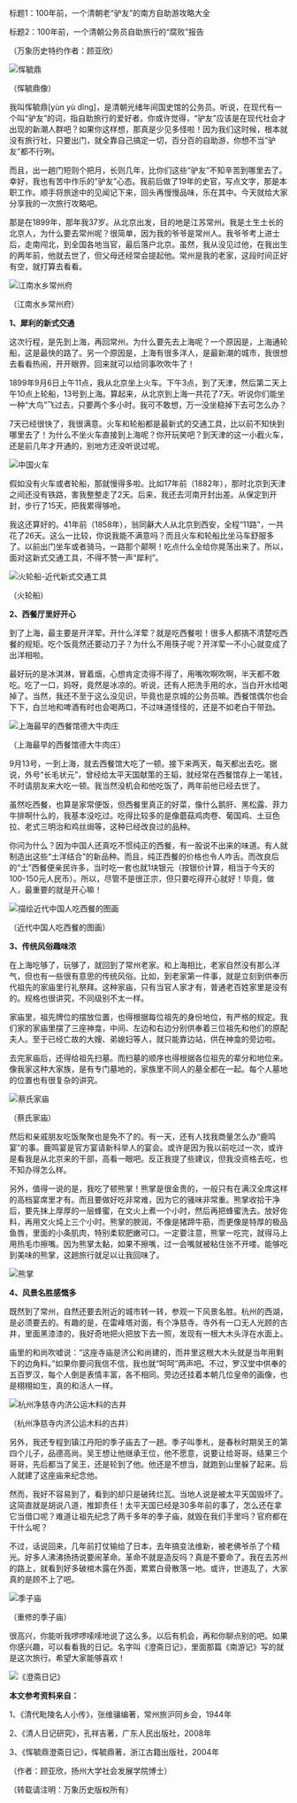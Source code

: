 标题1：100年前，一个清朝老“驴友”的南方自助游攻略大全

标题2：100年前，一个清朝公务员自助旅行的“腐败”报告

（万象历史特约作者：顾亚欣）

![恽毓鼎](恽毓鼎.jpg)

（恽毓鼎像）

我叫恽毓鼎[yùn yù dǐng]，是清朝光绪年间国史馆的公务员。听说，在现代有一个叫“驴友”的词，指自助旅行的爱好者。你或许觉得，“驴友”应该是在现代社会才出现的新潮人群吧？如果你这样想，那真是少见多怪啦！因为我们这时候，根本就没有旅行社，只要出门，就全靠自己搞定一切，百分百的自助游，你想不当“驴友”都不行咧。

而且，出一趟门短则个把月，长则几年，比你们这些“驴友”不知辛苦到哪里去了。幸好，我也有苦中作乐的“驴友”心态。我前后做了19年的史官，写点文字，那是本职工作。顺手将旅途中的见闻记下来，回头再慢慢品味，乐在其中。今天就给大家分享我的一次旅行攻略吧。

那是在1899年，那年我37岁。从北京出发，目的地是江苏常州。我是土生土长的北京人，为什么要去常州呢？很简单，因为我的爷爷是常州人。我爷爷考上进士后，走南闯北，到全国各地当官，最后落户北京。虽然，我从没见过他，在我出生的两年前，他就去世了，但父母还经常会提起他。常州是我的老家，这段时间正好有空，就打算去看看。

![江南水乡常州府](江南水乡常州府.jpeg)

（江南水乡常州府）

**1、犀利的新式交通**

这次行程，是先到上海，再回常州。为什么要先去上海呢？一个原因是，上海通轮船，这是最快的路了。另一个原因是，上海有很多洋人，是最新潮的城市，我很想去看看热闹，开开眼界。回来就可以给同事吹吹牛了！

1899年9月6日上午11点，我从北京坐上火车。下午3点，到了天津，然后第二天上午10点上轮船，13号到上海。算起来，从北京到上海一共花了7天。听说你们能坐一种“大鸟”飞过去，只要两个多小时。我可不敢想，万一没坐稳掉下去可怎么办？

7天已经很快了，我很满意。火车和轮船都是最新式的交通工具，比以前不知快到哪里去了！为什么不坐火车直接到上海呢？你开玩笑吧？到天津的这一小截火车，还是前几年才开通的，别地方还没听说过呢。

![中国火车](中国火车.jpeg)

假如没有火车或者轮船，那就慢得多啦。比如17年前（1882年），那时北京到天津之间还没有铁路，害我整整走了2天。后来，我还去河南开封出差。从保定到开封，步行了15天，把我累得够呛。

我这还算好的。41年前（1858年），翁同龢大人从北京到西安，全程“11路”，一共花了26天。这么一比较，你说我能不满意吗？而且火车和轮船比坐马车舒服多了。以前出门坐车或者骑马，一路那个颠啊！吃点什么全给你晃荡出来了。所以，面对这新式交通工具，不得不赞一声“犀利”。

![火轮船-近代新式交通工具](火轮船-近代新式交通工具.jpg)

（火轮船）

**2、西餐厅里好开心**

到了上海，最主要是开洋荤。开什么洋荤？就是吃西餐啦！很多人都搞不清楚吃西餐的规矩。吃个饭竟然还要动刀子？为什么不用筷子呢？开洋荤一不小心就变成了出洋相啦。

最好玩的是冰淇淋，冒着烟，心想肯定烫得不得了，用嘴吹啊吹啊，半天都不敢吃。吃了一口，妈呀，竟然是冰凉的。听说，还有人把洗手用的水，当白开水给喝掉了。当然，我还不至于这么没见识，毕竟也是京城的公务员嘛。西餐馆偶尔也会下下，白兰地和啤酒有时也会喝两口，不过味道怪怪的，还是不如老白干带劲。

![上海最早的西餐馆德大牛肉庄](上海最早的西餐馆德大牛肉庄.jpeg)

（上海最早的西餐馆德大牛肉庄）

9月13号，一到上海，就去西餐馆大吃了一顿。接下来两天，每天都出去吃。据说，外号“长毛状元”，曾经给太平天国献策的王韬，就经常在西餐馆存上一笔钱，不时请朋友来大吃一顿。我当然没机会和他吃饭了，两年前他已经去世了。

虽然吃西餐，也算是家常便饭，但西餐里真正的好菜，像什么鹅肝、黑松露、菲力牛排啊什么的，我基本没吃过。吃得比较多的是像蘑菇鸡肉卷、葡国鸡、土豆色拉、老式三明治和鸡丝焗等，这种已经改良过的品种。

你问为什么？因为中国人还真吃不惯纯正的西餐，有一股说不出来的味道。有人就制造出这些“土洋结合”的新品种。而且，纯正西餐的价格也令人咋舌。而改良后的“土”西餐便亲民许多，当时吃一套也就1块银元（按银价计算，相当于今天的100-150元人民币）。所以，尽管不是很正宗，但只要吃得开心就好！毕竟，做人，最重要的就是开心嘛！ 

![描绘近代中国人吃西餐的图画](描绘近代中国人吃西餐的图画.jpg)

（近代中国人吃西餐的图画）

**3、传统风俗趣味浓**

在上海吃够了，玩够了，就回到了常州老家。和上海相比，老家自然没有那么洋气，但也有一些很有意思的传统风俗。比如，到老家第一件事，就是立刻到供奉历代祖先的家庙里行礼祭拜。这种家庙，只有当官人家才有，普通老百姓家里是没有的。规格也很讲究，不同级别不太一样。

家庙里，祖先牌位的摆放位置，也得根据每位祖先的身份地位，有严格的规定。我们家的家庙里摆了三座神龛，中间、左边和右边分别供奉着三位祖先和他们的原配夫人。至于已经亡故的大嫂、弟媳妇等人，就只能靠边站，供在神龛的旁边啦。

去完家庙后，还得给祖先扫墓。而扫墓的顺序也得根据各位祖先的辈分和地位来。像我家这种大家族，是有专门墓地的，家族里不同人的墓全都在一起。每个人墓地的位置也有很复杂的讲究。

![蔡氏家庙](蔡氏家庙.jpeg)

（蔡氏家庙）

然后和亲戚朋友吃饭聚聚也是免不了的。有一天，还有人找我商量怎么办“鹿鸣宴”的事。鹿鸣宴是官方宴请新科举人的宴会。或许是因为我以前吃过一次，或许是看我是从北京来的干部，高看一眼吧。反正我提了些建议，但我没资格去吃，也不知办得怎么样。

另外，值得一说的是，我吃了顿熊掌！熊掌是很金贵的，一般只有在满汉全席这样的高档宴席里才有。而且要做好吃非常难，因为它的骚味非常重。熊掌收拾干净后，要先抹上厚厚的一层蜂蜜，在文火上煮一个小时，然后再把蜂蜜洗去。放好佐料，再用文火炖上三个小时。熊掌的腴润，不像是猪蹄牛筋，而更像是特厚的极品鱼唇，里面的小条肌肉，特别柔软肥嫩可口。一定要注意，熊掌一吃完，就得马上用热毛巾擦嘴。因为熊掌太黏，如果不擦嘴，过一会嘴就被粘住张不开喽。能够吃到美味的熊掌，这趟旅行就足以让我回味了。

![熊掌](熊掌.jpeg)

**4、风景名胜感慨多**

既然到了常州，自然还要去附近的城市转一转，参观一下风景名胜。杭州的西湖，是必须要去的。有趣的是，在雷峰塔对面，有个净慈寺。寺外有一口无人光顾的古井，里面黑漆漆的，我好奇地把火把放下去一照，发现有一根大木头浮在水面上。

庙里的和尚吹嘘说：“这座寺庙是济公和尚建的，而井里这根大木头就是当年用剩下的边角料。”如果你要问我信不信，我也就“呵呵”两声吧。不过，罗汉堂中供奉的五百罗汉，每个人倒是表情丰富，各不相同。旁边还挂着本朝几位皇帝的画像，也是栩栩如生，真的和活人一样。

![杭州净慈寺内济公运木料的古井](杭州净慈寺内济公运木料的古井.jpeg)

（杭州净慈寺内济公运木料的古井）

另外，我还专程到镇江丹阳的季子庙去了一趟。季子叫季札，是春秋时期吴王的第四个儿子，品德高尚。吴王想让他继承王位，他不愿意，说要让给哥哥。结果三个哥哥，先后都当了吴王，还是轮到了他。他还是不想当，就跑到山里躲了起来。后人就建了这座庙来纪念他。

然而，我好不容易到了，看到的却只是破砖烂瓦。当地人说是被太平天国毁坏了。这简直就是胡说八道，推卸责任！太平天国已经是30多年前的事了，怎么还在拿它当借口呢？难道让祖先纪念了两千多年的季子庙，就毁在我们手里吗？官府都在干什么呢？

不过，话说回来，几年前打仗输给了日本，去年搞变法维新，被老佛爷杀了个精光。好多人沸沸扬扬说要闹革命。革命不就是造反吗？真是不要命了。我在去苏州的路上，就看到好多破棺木露在外面，累累白骨散落一地。或许，世道乱了，大家真的是顾不上了吧。

![季子庙](季子庙.jpeg)

（重修的季子庙）

很高兴，你能听我啰啰嗦嗦地说了这么多。以后有机会，再和你聊点别的吧。如果你感兴趣，可以看看我的日记。名字叫《澄斋日记》，里面那篇《南游记》写的就是这次旅行。希望大家能够喜欢！

![《澄斋日记》](《澄斋日记》.jpg)

**本文参考资料来自：**

1、《清代毗陵名人小传》，张维骧编著，常州旅沪同乡会，1944年

2、《清人日记研究》，孔祥吉著，广东人民出版社，2008年

3、《恽毓鼎澄斋日记》，恽毓鼎著，浙江古籍出版社，2004年

 （作者：顾亚欣，扬州大学社会发展学院博士）

（转载请注明：万象历史版权所有）



 